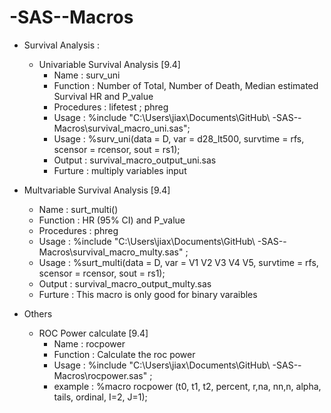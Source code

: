 -SAS--Macros
============

 - Survival Analysis : 
   - Univariable Survival Analysis [9.4] 
     - Name       : surv_uni
     - Function   : Number of Total, Number of Death, Median estimated Survival HR and P_value 
     - Procedures : lifetest ; phreg
     - Usage      : %include   "C:\Users\jiax\Documents\GitHub\ -SAS--Macros\survival_macro_uni.sas";
     - Usage      : %surv_uni(data = D, var = d28_lt500, survtime = rfs, scensor = rcensor, sout = rs1);
     - Output     : survival_macro_output_uni.sas
     - Furture    : multiply variables input
  
  - Multvariable Survival Analysis [9.4]
     - Name       : surt_multi()
     - Function   : HR (95% CI) and P_value 
     - Procedures : phreg
     - Usage      : %include   "C:\Users\jiax\Documents\GitHub\ -SAS--Macros\survival_macro_multy.sas" ;
     - Usage      : %surt_multi(data = D, var = V1 V2 V3 V4 V5, survtime = rfs, scensor = rcensor, sout = rs1);
     - Output     : survival_macro_output_multy.sas
     - Furture    : This macro is only good for binary varaibles 
 - Others
   - ROC Power calculate [9.4]
     - Name       : rocpower
     - Function   : Calculate the roc power
     - Usage      : %include   "C:\Users\jiax\Documents\GitHub\ -SAS--Macros\rocpower.sas" ;
     - example    : %macro rocpower (t0, t1, t2, percent, r,na, nn,n, alpha, tails, ordinal, I=2, J=1); 
 

